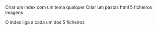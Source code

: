 

Criar um index com um tema qualquer
Criar um pastas
    html
        5 ficheiros
    imagens

O index liga a cada um dos 5 ficheiros